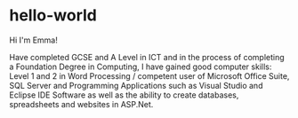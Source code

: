 # hello-world

Hi I'm Emma!

Have completed GCSE and A Level in ICT and in the process of completing a Foundation Degree in Computing, I have gained
good computer skills: Level 1 and 2 in Word Processing / competent user of Microsoft Office Suite, SQL Server and Programming Applications such as Visual Studio and Eclipse IDE Software as well as the ability to create databases, spreadsheets and websites in ASP.Net.
